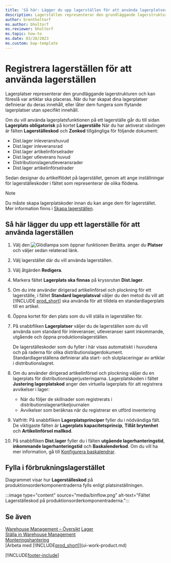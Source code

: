 ```yaml
---
title: 'Så här: Lägger du upp lagerställen för att använda lagerplatser'
description: Lagerställen representerar den grundläggande lagerstrukturen och används för att lägga förslag om artiklarnas specifika placering av artiklar.
author: brentholtorf
ms.author: bholtorf
ms.reviewer: bholtorf
ms.topic: how-to
ms.date: 03/28/2023
ms.custom: bap-template
---
```


# Registrera lagerställen för att använda lagerställen

Lagerplatser representerar den grundläggande lagerstrukturen och kan föreslå var artiklar ska placeras. När du har skapat dina lagerplatser definierar du deras innehåll, eller låter dem fungera som flytande lagerplatser utan specifikt innehåll.

Om du vill använda lagerplatsfunktionen på ett lagerställe går du till sidan **Lagerplats obligatorisk** på kortet **Lagerställe** När du har aktiverat växlingen är fälten **Lagerställeskod** och **Zonkod** tillgängliga för följande dokument:

* Dist.lager inleveranshuvud
* Dist.lager inleveransrad
* Dist.lager artikelinförselrader
* Dist.lager utleverans huvud
* Distributionslagerutleveransrader
* Dist.lager artikelinförselrader

Sedan designar du artikelflödet på lagerstället, genom att ange inställningar för lagerställeskoder i fältet som representerar de olika flödena.  

> [!NOTE]  
> Du måste skapa lagerplatskoder innan du kan ange dem för lagerstället. Mer information finns i [Skapa lagerställen](warehouse-how-to-create-individual-bins.md).  

## Så här lägger du upp ett lagerställe för att använda lagerställen

1. Välj den ![Glödlampa som öppnar funktionen Berätta.](media/ui-search/search_small.png "Berätta för mig vad du vill göra") anger du **Platser** och väljer sedan relaterad länk.  
2. Välj lagerstället där du vill använda lagerställen.  
3. Välj åtgärden **Redigera**.  
4. Markera fältet **Lagerplats ska finnas** på kryssrutan **Dist.lager**.  
5. Om du inte använder dirigerad artikelinförsel och plockning för ett lagerställe, i fältet **Standard lagerplatsval** väljer du den metod du vill att [!INCLUDE [prod_short](includes/prod_short.md)] ska använda för att tilldela en standardlagerplats till en artikel.  
6. Öppna kortet för den plats som du vill ställa in lagerställen för.
7. På snabbfliken **Lagerplatser** väljer du de lagerställen som du vill använda som standard för inleveranser, utleveranser samt inkommande, utgående och öppna produktionslagerställen.  

    De lagerställeskoder som du fyller i här visas automatiskt i huvudena och på raderna för olika distributionslagerdokument. Standardlagerställena definierar alla start- och slutplaceringar av artiklar i distributionslagret.  
8. Om du använder dirigerad artikelinförsel och plockning väljer du en lagerplats för distributionslagerjusteringarna. Lagerplatskoden i fältet **Justering lagerplatskod** anger den virtuella lagerplats för att registrera avvikelser i lager:

    * När du följer de skillnader som registrerats i distributionslagerartikeljournalen
    * Avvikelser som beräknas när du registrerar en utförd inventering  
9. Valfritt: På snabbfliken **Lagerplatsprinciper** fyller du i nödvändiga fält. De viktigaste fälten är **Lagerplats kapacitetsprincip**, **Tillåt brytenhet** och **Artikelinförsel mallkod**.  
10. På snabbfliken **Dist.lager** fyller du i fälten **utgående lagerhanteringstid**, **inkommande lagerhanteringstid** och **Baskalenderkod**. Om du vill ha mer information, gå till [Konfigurera baskalendrar](across-how-to-assign-base-calendars.md).

## Fylla i förbrukningslagerstället

Diagrammet visar hur **Lagerställeskod** på produktionsorderkomponentraderna fylls enligt platsinställningen.

:::image type="content" source="media/binflow.png" alt-text="Fältet Lagerställeskod på produktionsorderkomponentraderna.":::

## Se även

[Warehouse Management – Översikt](design-details-warehouse-management.md)
[Lager](inventory-manage-inventory.md)  
[Ställa in Warehouse Management](warehouse-setup-warehouse.md)  
[Monteringshantering](assembly-assemble-items.md)  
[Arbeta med [!INCLUDE[prod_short](includes/prod_short.md)]](ui-work-product.md)

[!INCLUDE[footer-include](includes/footer-banner.md)]
